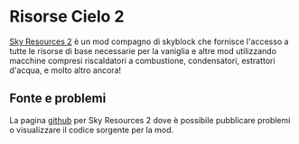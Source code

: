 # Risorse Cielo 2

[Sky Resources 2](https://minecraft.curseforge.com/projects/sky-resources) è un mod compagno di skyblock che fornisce l'accesso a tutte le risorse di base necessarie per la vaniglia e altre mod utilizzando macchine compresi riscaldatori a combustione, condensatori, estrattori d'acqua, e molto altro ancora!

## Fonte e problemi

La pagina [github](https://github.com/Bartz24/SkyResources) per Sky Resources 2 dove è possibile pubblicare problemi o visualizzare il codice sorgente per la mod.